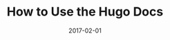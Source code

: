 ---
title: How to Use the Hugo Docs
linktitle: Using the Hugo Docs
description: Description for the Getting Started section.
date: 2017-02-01
publishdate: 2017-02-01
lastmod: 2017-02-01
categories: []
tags: [usage,docs]
weight: 01
draft: false
slug:
aliases: []
notes:
---